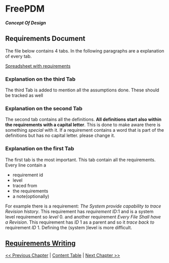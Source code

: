 # FreePDM
***Concept Of Design***

## Requirements Document

The file below contains 4 tabs.
In the following paragraphs are a explanation of every tab.

[Spreadsheet with requirements](FreePDM_04-Requirements.fods)

### Explanation on the third Tab

The third Tab is added to mention all the assumptions done.
These should be tracked as well

### Explanation on the second Tab

The second tab contains all the definitions.
**All definitions start also within the requirements with a capital letter**.
This is done to make aware there is something _special_ with it.
If a requirement contains a word that is part of the definitions but has no capital letter. please change it.

### Explanation on the first Tab

The first tab is the most important.
This tab contain all the requirements.
Every line contain a 

- requirement id
- level
- traced from
- the requirements
- a note(optionally)

For example there is a requirement:
_The System provide capability to trace Revision history_.
This requirement has _requirement ID_:1 and is a system level requirement so _level_ 0.
and another requirement
_Every File Shall have a Revision_.
This requirement has _ID_ 1 as a parent and so it _trace back to_ requirement _ID_ 1.
Defining the (system )level is more difficult.

## [Requirements Writing](FreePDM_04-1-RequirementsWriting.md)

[<< Previous Chapter](FreePDM_03-2-SVNProjectStructure.md) | [Content Table](README.md) | [Next Chapter >>](FreePDM_04-1-RequirementsWriting.md)
